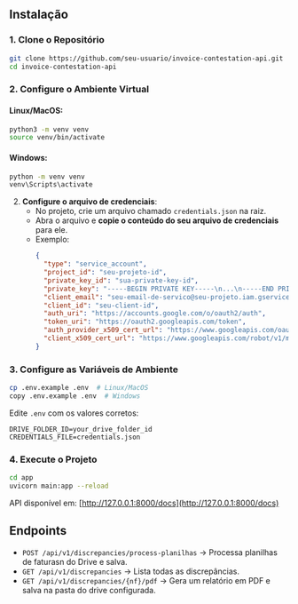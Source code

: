 ## **Instalação**
### **1. Clone o Repositório**
```bash
git clone https://github.com/seu-usuario/invoice-contestation-api.git
cd invoice-contestation-api
```

### **2. Configure o Ambiente Virtual**
#### **Linux/MacOS:**
```bash
python3 -m venv venv
source venv/bin/activate
```
#### **Windows:**
```bash
python -m venv venv
venv\Scripts\activate
```
2. **Configure o arquivo de credenciais**:
   - No projeto, crie um arquivo chamado `credentials.json` na raiz.
   - Abra o arquivo e **copie o conteúdo do seu arquivo de credenciais** para ele.
   - Exemplo:
     ```json
     {
       "type": "service_account",
       "project_id": "seu-projeto-id",
       "private_key_id": "sua-private-key-id",
       "private_key": "-----BEGIN PRIVATE KEY-----\n...\n-----END PRIVATE KEY-----\n",
       "client_email": "seu-email-de-servico@seu-projeto.iam.gserviceaccount.com",
       "client_id": "seu-client-id",
       "auth_uri": "https://accounts.google.com/o/oauth2/auth",
       "token_uri": "https://oauth2.googleapis.com/token",
       "auth_provider_x509_cert_url": "https://www.googleapis.com/oauth2/v1/certs",
       "client_x509_cert_url": "https://www.googleapis.com/robot/v1/metadata/x509/seu-email-de-servico%40seu-projeto.iam.gserviceaccount.com"
     }
     ```

### **3. Configure as Variáveis de Ambiente**
```bash
cp .env.example .env  # Linux/MacOS
copy .env.example .env  # Windows
```
Edite `.env` com os valores corretos:
```plaintext
DRIVE_FOLDER_ID=your_drive_folder_id
CREDENTIALS_FILE=credentials.json
```

### **4. Execute o Projeto**
```bash
cd app
uvicorn main:app --reload
```
API disponível em: [http://127.0.0.1:8000/docs](http://127.0.0.1:8000/docs)

## **Endpoints**
- `POST /api/v1/discrepancies/process-planilhas` → Processa planilhas de faturasn do Drive e salva.
- `GET /api/v1/discrepancies` → Lista todas as discrepâncias.
- `GET /api/v1/discrepancies/{nf}/pdf` → Gera um relatório em PDF e salva na pasta do drive configurada.
